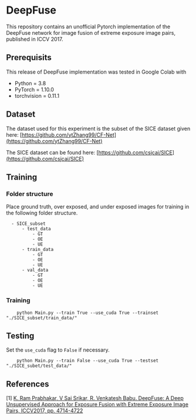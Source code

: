 # DeepFuse 
This repository contains an unofficial Pytorch implementation of the DeepFuse network for image fusion of extreme exposure image pairs, published in ICCV 2017.

## Prerequisits
This release of DeepFuse implementation was tested in Google Colab with
- Python = 3.8
- PyTorch = 1.10.0
- torchvision = 0.11.1

## Dataset
The dataset used for this experiment is the subset of the SICE dataset given here: [https://github.com/ytZhang99/CF-Net](https://github.com/ytZhang99/CF-Net)

The SICE dataset can be found here: [https://github.com/csjcai/SICE](https://github.com/csjcai/SICE)

## Training
### Folder structure

Place ground truth, over exposed, and under exposed images for training in the following folder structure.

```
  - SICE_subset
      - test_data
          - GT
          - OE
          - UE
      - train_data
          - GT
          - OE
          - UE
      - val_data
          - GT
          - OE
          - UE
```

### Training
```
    python Main.py --train True --use_cuda True --trainset "./SICE_subset/train_data/"
```

## Testing
Set the `use_cuda` flag to `False` if necessary.
```
    python Main.py --train False --use_cuda True --testset "./SICE_subet/test_data/"
```
## References
[1] [K. Ram Prabhakar, V Sai Srikar, R. Venkatesh Babu. DeepFuse: A Deep Unsupervised Approach for Exposure Fusion with Extreme Exposure Image Pairs, ICCV2017, pp. 4714-4722](https://openaccess.thecvf.com/content_iccv_2017/html/Prabhakar_DeepFuse_A_Deep_ICCV_2017_paper.html)
